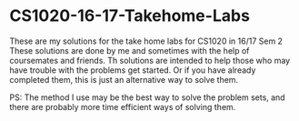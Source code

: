 # CS1020-16-17-Takehome-Labs
These are my solutions for the take home labs for CS1020 in 16/17 Sem 2
These solutions are done by me and sometimes with the help of coursemates and friends.
Th solutions are intended to help those who may have trouble with the problems get started. Or if you have already completed them, this is just an alternative way to solve them.

PS: The method I use may be the best way to solve the problem sets, and there are probably more time efficient ways of solving them.
